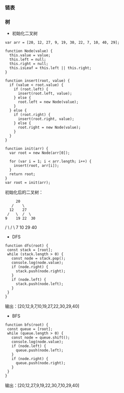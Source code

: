 ### 链表

### 树

- 初始化二叉树

```
var arr = [20, 12, 27, 9, 19, 30, 22, 7, 10, 40, 29];

function Node(value) {
  this.value = value;
  this.left = null;
  this.right = null;
  this.isLeaf = this.left || this.right;
}

function insert(root, value) {
  if (value < root.value) {
    if (root.left) {
      insert(root.left, value);
    } else {
      root.left = new Node(value);
    }
  } else {
    if (root.right) {
      insert(root.right, value);
    } else {
      root.right = new Node(value);
    }
  }
}

function init(arr) {
  var root = new Node(arr[0]);

  for (var i = 1; i < arr.length; i++) {
    insert(root, arr[i]);
  }
  return root;
}
var root = init(arr);
```
初始化后的二叉树：

         20
       /    \
      12    27
     /   \  /  \
    9    19 22  30
  /  \         /  \ 
 7   10      29    40

 - DFS

 ```
function dfs(root) {
  const stack = [root];
  while (stack.length > 0) {
    const node = stack.pop();
    console.log(node.value);
    if (node.right) {
      stack.push(node.right);
    }
    if (node.left) {
      stack.push(node.left);
    }
  }
}  
 ```
 输出：[20,12,9,7,10,19,27,22,30,29,40]

 - BFS 

 ```
 function bfs(root) {
  const queue = [root];
  while (queue.length > 0) {
    const node = queue.shift();
    console.log(node.value);
    if (node.left) {
      queue.push(node.left);
    }
    if (node.right) {
      queue.push(node.right);
    }
  }
}
 ```
输出：[20,12,27,9,19,22,30,7,10,29,40]